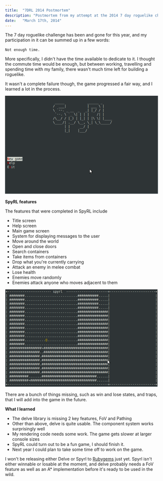 ```yaml
---
title:  "7DRL 2014 Postmortem"
description: "Postmortem from my attempt at the 2014 7 day roguelike challenge"
date:   "March 17th, 2014"
---
```


The 7 day roguelike challenge has been and gone for this year, and my participation in it can be summed up in a few words:

`Not enough time.`

More specifically, I didn't have the time available to dedicate to it. I thought the commute time would be enough, but between working, travelling and spending time with my family, there wasn't much time left for building a roguelike.

It wasn't a complete failure though, the game progressed a fair way, and I learned a lot in the process.

![Spyrl title screen](assets/img/spyrl.png)

**SpyRL features**

The features that were completed in SpyRL include

* Title screen
* Help screen
* Main game screen
* System for displaying messages to the user
* Move around the world
* Open and close doors
* Search containers
* Take items from containers
* Drop what you're currently carrying
* Attack an enemy in melee combat
* Lose health
* Enemies move randomly
* Enemies attack anyone who moves adjacent to them

![Spyrl game screen](assets/img/gspyrl.png)

There are a bunch of things missing, such as win and lose states, and traps, that I will add into the game in the future.

**What I learned**

* The delve library is missing 2 key features, FoV and Pathing
* Other than above, delve is quite usable. The component system works surprisingly well
* My rendering code needs some work. The game gets slower at larger console sizes
* SpyRL could turn out to be a fun game, I should finish it.
* Next year I could plan to take some time off to work on the game.

I won't be releasing either Delve or Spyrl to [Rubygems](http://rubygems.org) just yet. Spyrl isn't either winnable or losable at the moment, and delve probably needs a FoV feature as well as an A* implementation before it's ready to be used in the wild.

